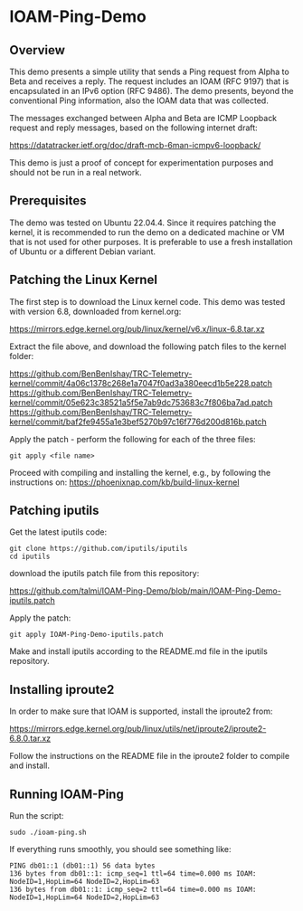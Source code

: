 # IOAM-Ping-Demo

## Overview
This demo presents a simple utility that sends a Ping request from Alpha to Beta and receives a reply. The request includes an IOAM (RFC 9197) that is encapsulated in an IPv6 option (RFC 9486). The demo presents, beyond the conventional Ping information, also the IOAM data that was collected.

The messages exchanged between Alpha and Beta are ICMP Loopback request and reply messages, based on the following internet draft:

https://datatracker.ietf.org/doc/draft-mcb-6man-icmpv6-loopback/

This demo is just a proof of concept for experimentation purposes and should not be run in a real network.

## Prerequisites
The demo was tested on Ubuntu 22.04.4. Since it requires patching the kernel, it is recommended to run the demo on a dedicated machine or VM that is not used for other purposes. It is preferable to use a fresh installation of Ubuntu or a different Debian variant.

## Patching the Linux Kernel
The first step is to download the Linux kernel code. This demo was tested with version 6.8, downloaded from kernel.org:

https://mirrors.edge.kernel.org/pub/linux/kernel/v6.x/linux-6.8.tar.xz

Extract the file above, and download the following patch files to the kernel folder:

https://github.com/BenBenIshay/TRC-Telemetry-kernel/commit/4a06c1378c268e1a7047f0ad3a380eecd1b5e228.patch
https://github.com/BenBenIshay/TRC-Telemetry-kernel/commit/05e623c38521a5f5e7ab9dc753683c7f806ba7ad.patch
https://github.com/BenBenIshay/TRC-Telemetry-kernel/commit/baf2fe9455a1e3bef5270b97c16f776d200d816b.patch

Apply the patch - perform the following for each of the three files:
```
git apply <file name>
```

Proceed with compiling and installing the kernel, e.g., by following the instructions on:
https://phoenixnap.com/kb/build-linux-kernel
 

## Patching iputils

Get the latest iputils code:

```
git clone https://github.com/iputils/iputils
cd iputils
```

download the iputils patch file from this repository: 

https://github.com/talmi/IOAM-Ping-Demo/blob/main/IOAM-Ping-Demo-iputils.patch

Apply the patch:

```
git apply IOAM-Ping-Demo-iputils.patch
```

Make and install iputils according to the README.md file in the iputils repository.

## Installing iproute2
In order to make sure that IOAM is supported, install the iproute2 from:

https://mirrors.edge.kernel.org/pub/linux/utils/net/iproute2/iproute2-6.8.0.tar.xz

Follow the instructions on the README file in the iproute2 folder to compile and install.

## Running IOAM-Ping
Run the script:

```
sudo ./ioam-ping.sh
```

If everything runs smoothly, you should see something like:

```
PING db01::1 (db01::1) 56 data bytes
136 bytes from db01::1: icmp_seq=1 ttl=64 time=0.000 ms IOAM: NodeID=1,HopLim=64 NodeID=2,HopLim=63
136 bytes from db01::1: icmp_seq=2 ttl=64 time=0.000 ms IOAM: NodeID=1,HopLim=64 NodeID=2,HopLim=63
```
